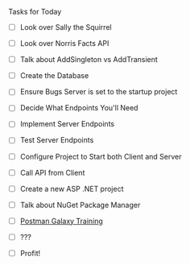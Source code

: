 ﻿Tasks for Today

- [ ] Look over Sally the Squirrel
- [ ] Look over Norris Facts API
- [ ] Talk about AddSingleton vs AddTransient

- [ ] Create the Database
- [ ] Ensure Bugs Server is set to the startup project

- [ ] Decide What Endpoints You'll Need
- [ ] Implement Server Endpoints
- [ ] Test Server Endpoints

- [ ] Configure Project to Start both Client and Server
- [ ] Call API from Client

- [ ] Create a new ASP .NET project
- [ ] Talk about NuGet Package Manager
- [ ] [Postman Galaxy Training](https://www.postman.com/postman/workspace/postman-galaxy-training/overview)

- [ ] ???

- [ ] Profit!